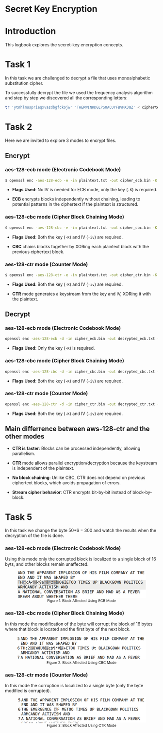 # Secret Key Encryption

# Introduction

This logbook explores the secret-key encryption concepts.

# Task 1

In this task we are challenged to decrypt a file that uses monoalphabetic substitution cipher.

To successfully decrypt the file we used the frequency analysis algorithm and step by step we discovered all the corresponding letters:

```bash
tr 'ytnhlmusprieqxvazdbgfckojw' 'THERWINKDGLPSOACUYFBVMXJQZ' < ciphertext.txt > out.txt
```

# Task 2

Here we are invited to explore 3 modes to encrypt files.

## Encrypt

### aes-128-ecb mode (Electronic Codebook Mode)

```bash
$ openssl enc -aes-128-ecb -e -in plaintext.txt -out cipher_ecb.bin -K 00112233445566778889aabbccddeeff
```

- **Flags Used**: No IV is needed for ECB mode, only the key (`-K`) is required.

- **ECB** encrypts blocks independently without chaining, leading to potential patterns in the ciphertext if the plaintext is structured.

### aes-128-cbc mode (Cipher Block Chaining Mode)

```bash
$ openssl enc -aes-128-cbc -e -in plaintext.txt -out cipher_cbc.bin -K 00112233445566778889aabbccddeeff -iv 0102030405060708
```

- **Flags Used**: Both the key (`-K`) and IV (`-iv`) are required.

- **CBC** chains blocks together by XORing each plaintext block with the previous ciphertext block.

### aes-128-ctr mode (Counter Mode)

```bash
$ openssl enc -aes-128-ctr -e -in plaintext.txt -out cipher_ctr.bin -K 00112233445566778889aabbccddeeff -iv 0102030405060708
```

- **Flags Used**: Both the key (`-K`) and IV (`-iv`) are required.

- **CTR** mode generates a keystream from the key and IV, XORing it with the plaintext.

## Decrypt

### aes-128-ecb mode (Electronic Codebook Mode)

```bash
openssl enc -aes-128-ecb -d -in cipher_ecb.bin -out decrypted_ecb.txt -K 00112233445566778899aabbccddeeff
```

- **Flags Used**: Only the key (`-K`) is required.

### aes-128-cbc mode (Cipher Block Chaining Mode)

```bash
openssl enc -aes-128-cbc -d -in cipher_cbc.bin -out decrypted_cbc.txt -K 00112233445566778899aabbccddeeff -iv 0102030405060708
```

- **Flags Used**: Both the key (`-K`) and IV (`-iv`) are required.

### aes-128-ctr mode (Counter Mode)

```bash
openssl enc -aes-128-ctr -d -in cipher_ctr.bin -out decrypted_ctr.txt -K 00112233445566778899aabbccddeeff -iv 0102030405060708
```

- **Flags Used**: Both the key (`-K`) and IV (`-iv`) are required.

## Main differrence between aws-128-ctr and the other modes

- **CTR is faster**: Blocks can be processed independently, allowing parallelism.

- **CTR** mode allows parallel encryption/decryption because the keystream is independent of the plaintext.

- **No block chaining**: Unlike CBC, CTR does not depend on previous ciphertext blocks, which avoids propagation of errors.

- **Stream cipher behavior**: CTR encrypts bit-by-bit instead of block-by-block.

# Task 5

In this task we change the byte 50*6 = 300 and watch the results when the decryption of the file is done.

### aes-128-ecb mode (Electronic Codebook Mode)

Using this mode only the corrupted block is localized to a single block of 16 byts, and other blocks remain unaffected.

<div align="center">
    <figure>
        <img src="images/logbook9/logbook9_1.png">
        <figcaption style="font-size: smaller">Figure 1: Block Affected Using ECB Mode</figcaption>
    </figure>
</div>

### aes-128-cbc mode (Cipher Block Chaining Mode)

In this mode the modification of the byte will corrupt the block of 16 bytes where that block is located and the first byte of the next block.

<div align="center">
    <figure>
        <img src="images/logbook9/logbook9_2.png">
        <figcaption style="font-size: smaller">Figure 2: Block Affected Using CBC Mode</figcaption>
    </figure>
</div>

### aes-128-ctr mode (Counter Mode)

In this mode the corruption is localized to a single byte (only the byte modified is corrupted).

<div align="center">
    <figure>
        <img src="images/logbook9/logbook9_3.png">
        <figcaption style="font-size: smaller">Figure 3: Block Affected Using CTR Mode</figcaption>
    </figure>
</div>